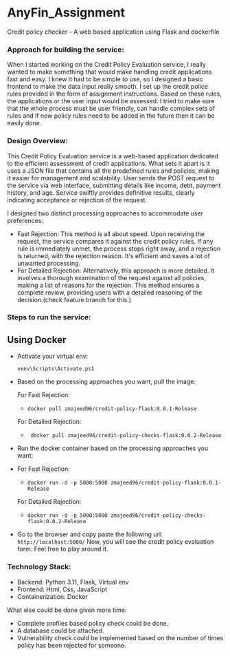 # AnyFin_Assignment
Credit policy checker - A web based application using Flask and dockerfile

### Approach for building the service:
When I started working on the Credit Policy Evaluation service, I really wanted to make something that would make handling credit applications fast and easy. I knew it had to be simple to use, so I designed a basic frontend to make the data input really smooth. I set up the credit police rules provided in the form of assignment instructions. Based on these rules, the applications or the user input would be assessed. I tried to make sure that the whole process must be user friendly, can handle complex sets of rules and if new policy rules need to be added in the future then it can be easily done.

### Design Overview:
This Credit Policy Evaluation service is a web-based application dedicated to the efficient assessment of credit applications. What sets it apart is it uses a JSON file that contains all the predefined rules and policies, making it easier for management and scalability.
User sends the POST request to the service via web interface, submitting details like income, debt, payment history, and age. Service swiftly provides definitive results, clearly indicating acceptance or rejection of the request.

I designed two distinct processing approaches to accommodate user preferences:
- Fast Rejection: This method is all about speed. Upon receiving the request, the service compares it against the credit policy rules. If any rule is immediately unmet, the process stops right away, and a rejection is returned, with the rejection reason. It's efficient and saves a lot of unwanted processing.
- For Detailed Rejection: Alternatively, this approach is more detailed. It involves a thorough examination of the request against all policies, making a list of reasons for the rejection. This method ensures a complete review, providing users with a detailed reasoning of the decision.(check feature branch for this.)

### Steps to run the service:
## Using Docker
- Activate your virtual env:

    ```venv\Scripts\Activate.ps1```
- Based on the processing approaches you want, pull the image:

  For Fast Rejection:
  - ```docker pull zmajeed96/credit-policy-flask:0.0.1-Release```
  
  For Detailed Rejection:
  - ``` docker pull zmajeed96/credit-policy-checks-flask:0.0.2-Release```
- Run the docker container based on the processing approaches you want:
- 
  For Fast Rejection:
  - ```docker run -d -p 5000:5000 zmajeed96/credit-policy-flask:0.0.1-Release ```
   
  For Detailed Rejection:
  - ```docker run -d -p 5000:5000 zmajeed96/credit-policy-checks-flask:0.0.2-Release```
- Go to the browser and copy paste the following url:
  ```http://localhost:5000/```
Now, you will see the credit policy evaluation form. Feel free to play around it.

### Technology Stack:
- Backend: Python 3.11, Flask, Virtual env
- Frontend: Html, Css, JavaScript 
- Containerization: Docker

What else could be done given more time:
- Complete profiles based policy check could be done. 
- A database could be attached.
- Vulnerability check could be implemented based on the number of times policy has been rejected for someone.

